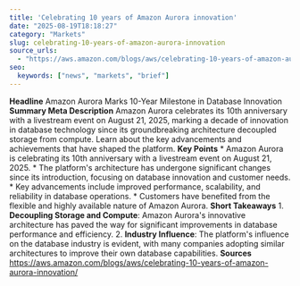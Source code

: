 ```yaml
---
title: 'Celebrating 10 years of Amazon Aurora innovation'
date: "2025-08-19T18:18:27"
category: "Markets"
slug: celebrating-10-years-of-amazon-aurora-innovation
source_urls:
  - "https://aws.amazon.com/blogs/aws/celebrating-10-years-of-amazon-aurora-innovation/"
seo:
  keywords: ["news", "markets", "brief"]
---
```

**Headline** Amazon Aurora Marks 10-Year Milestone in Database Innovation  **Summary Meta Description** Amazon Aurora celebrates its 10th anniversary with a livestream event on August 21, 2025, marking a decade of innovation in database technology since its groundbreaking architecture decoupled storage from compute. Learn about the key advancements and achievements that have shaped the platform.  **Key Points**  * Amazon Aurora is celebrating its 10th anniversary with a livestream event on August 21, 2025. * The platform's architecture has undergone significant changes since its introduction, focusing on database innovation and customer needs. * Key advancements include improved performance, scalability, and reliability in database operations. * Customers have benefited from the flexible and highly available nature of Amazon Aurora.  **Short Takeaways**  1. **Decoupling Storage and Compute**: Amazon Aurora's innovative architecture has paved the way for significant improvements in database performance and efficiency. 2. **Industry Influence**: The platform's influence on the database industry is evident, with many companies adopting similar architectures to improve their own database capabilities.  **Sources** https://aws.amazon.com/blogs/aws/celebrating-10-years-of-amazon-aurora-innovation/ 
